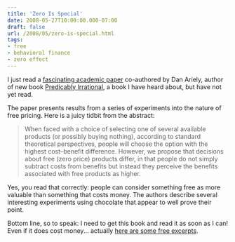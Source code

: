 ```yaml
---
title: 'Zero Is Special'
date: 2008-05-27T10:00:00.000-07:00
draft: false
url: /2008/05/zero-is-special.html
tags: 
- free
- behavioral finance
- zero effect
---
```


I just read a [fascinating academic paper](http://www.predictablyirrational.com/pdfs/zerofree.pdf) co-authored by Dan Ariely, author of new book [Predicably Irrational](http://www.predictablyirrational.com), a book I have heard about, but have not yet read.  
  
The paper presents results from a series of experiments into the nature of free pricing. Here is a juicy tidbit from the abstract:  

>   
> When faced with a choice of selecting one of several available products (or possibly buying nothing), according to standard theoretical perspectives, people will choose the option with the highest cost–benefit difference. However, we propose that decisions about free (zero price) products differ, in that people do not simply subtract costs from benefits but instead they perceive the benefits associated with free products as higher.

  
Yes, you read that correctly: people can consider something free as more valuable than something that costs money. The authors describe several interesting experiments using chocolate that appear to well prove their point.  
  
Bottom line, so to speak: I need to get this book and read it as soon as I can! Even if it does cost money... actually [here are some free excerpts](http://www.predictablyirrational.com/?page_id=6).